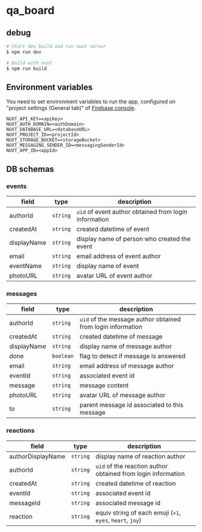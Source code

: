 # qa_board

## debug

```sh
# Start dev build and run nuxt server
$ npm run dev

# Build with nuxt
$ npm run build
```

## Environment variables

You need to set environment variables to run the app, configured on "project settings (General tab)" of [Firebase console](https://console.firebase.google.com/).

```env
NUXT_API_KEY=<apiKey>
NUXT_AUTH_DOMAIN=<authDomain>
NUXT_DATABASE_URL=<databaseURL>
NUXT_PROJECT_ID=<projectId>
NUXT_STORAGE_BUCKET=<storageBucket>
NUXT_MESSAGING_SENDER_ID=<messagingSenderId>
NUXT_APP_ID=<appId>
```

## DB schemas

### events

| field | type | description |
|---|---|---|
| authorId | `string` | `uid` of event author obtained from login information |
| createdAt | `string` | created datetime of event |
| displayName | `string` | display name of person who created the event |
| email | `string` | email address of event author |
| eventName | `string` | display name of event |
| photoURL | `string` | avatar URL of event author |

### messages

| field | type | description |
|---|---|---|
| authorId | `string` | `uid` of the message author obtained from login information |
| createdAt | `string` | created datetime of message |
| displayName | `string` | display name of message author |
| done | `boolean` | flag to detect if message is answered |
| email | `string` | email address of message author |
| eventId | `string` | associated event id |
| message | `string` | message content |
| photoURL | `string` | avatar URL of message author |
| to | `string` | parent message id associated to this message |

### reactions

| field | type | description |
|---|---|---|
| authorDisplayName |`string` | display name of reaction author |
| authorId | `string` | `uid` of the reaction author obtained from login information |
| createdAt | `string` | created datetime of reaction |
| eventId | `string` | associated event id |
| messageId | `string` | associated message id |
| reaction | `string` | equiv string of each emoji (`+1`, `eyes`, `heart`, `joy`) |
